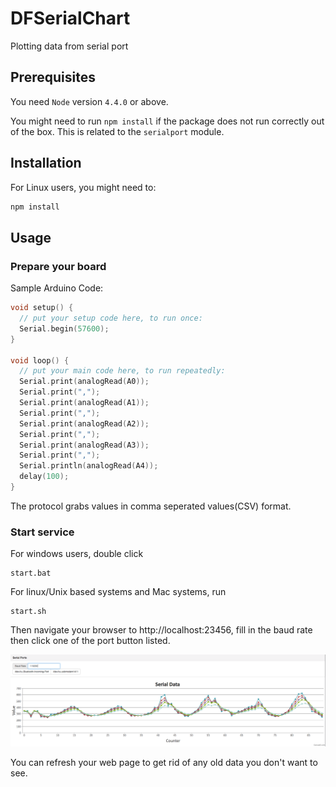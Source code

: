# DFSerialChart

Plotting data from serial port


## Prerequisites

You need `Node` version `4.4.0` or above.


You might need to run `npm install` if the package does not run correctly out of the box. This is related to the `serialport` module.


## Installation

For Linux users, you might need to:

```javascript
npm install
```


## Usage

### Prepare your board

Sample Arduino Code:

```C
void setup() {
  // put your setup code here, to run once:
  Serial.begin(57600);
}

void loop() {
  // put your main code here, to run repeatedly:
  Serial.print(analogRead(A0));
  Serial.print(",");
  Serial.print(analogRead(A1));
  Serial.print(",");
  Serial.print(analogRead(A2));
  Serial.print(",");
  Serial.print(analogRead(A3));
  Serial.print(",");
  Serial.println(analogRead(A4));
  delay(100);
}
```

The protocol grabs values in comma seperated values(CSV) format.  


### Start service

For windows users, double click

```
start.bat
```

For linux/Unix based systems and Mac systems, run
```
start.sh
```

Then navigate your browser to http://localhost:23456, fill in the baud rate then click one of the port button listed.

![screenshot](screenshot.png)


You can refresh your web page to get rid of any old data you don't want to see.

